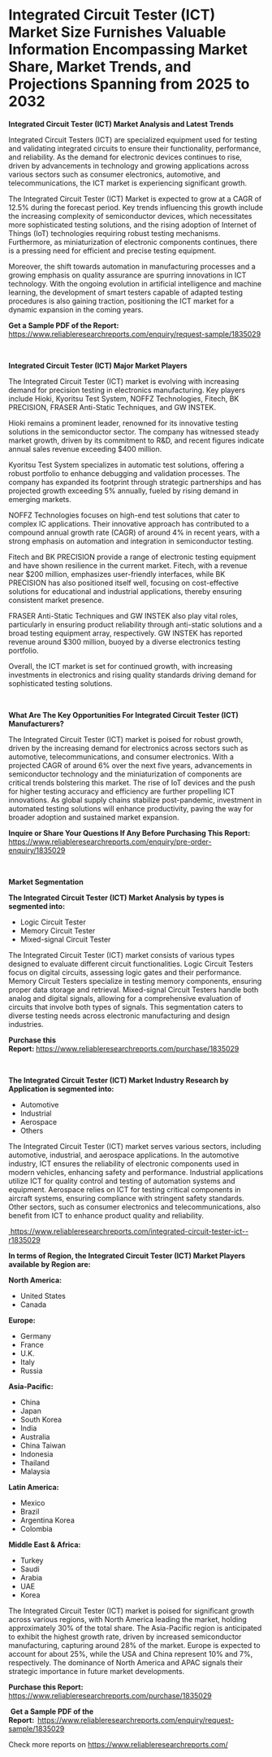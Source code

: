 <p><h1>Integrated Circuit Tester (ICT) Market Size Furnishes Valuable Information Encompassing Market Share, Market Trends, and Projections Spanning from 2025 to 2032</h1></p><p><strong>Integrated Circuit Tester (ICT) Market Analysis and Latest Trends</strong></p>
<p><p>Integrated Circuit Testers (ICT) are specialized equipment used for testing and validating integrated circuits to ensure their functionality, performance, and reliability. As the demand for electronic devices continues to rise, driven by advancements in technology and growing applications across various sectors such as consumer electronics, automotive, and telecommunications, the ICT market is experiencing significant growth. </p><p>The Integrated Circuit Tester (ICT) Market is expected to grow at a CAGR of 12.5% during the forecast period. Key trends influencing this growth include the increasing complexity of semiconductor devices, which necessitates more sophisticated testing solutions, and the rising adoption of Internet of Things (IoT) technologies requiring robust testing mechanisms. Furthermore, as miniaturization of electronic components continues, there is a pressing need for efficient and precise testing equipment. </p><p>Moreover, the shift towards automation in manufacturing processes and a growing emphasis on quality assurance are spurring innovations in ICT technology. With the ongoing evolution in artificial intelligence and machine learning, the development of smart testers capable of adapted testing procedures is also gaining traction, positioning the ICT market for a dynamic expansion in the coming years.</p></p>
<p><strong>Get a Sample PDF of the Report:&nbsp;</strong> <a href="https://www.reliableresearchreports.com/enquiry/request-sample/1835029?utm_campaign=2264&utm_medium=2&utm_source=Github&utm_content=ia&utm_term=26032025&utm_id=integrated-circuit-tester-ict">https://www.reliableresearchreports.com/enquiry/request-sample/1835029</a></p>
<p>&nbsp;</p>
<p><strong>Integrated Circuit Tester (ICT) Major Market Players</strong></p>
<p><p>The Integrated Circuit Tester (ICT) market is evolving with increasing demand for precision testing in electronics manufacturing. Key players include Hioki, Kyoritsu Test System, NOFFZ Technologies, Fitech, BK PRECISION, FRASER Anti-Static Techniques, and GW INSTEK. </p><p>Hioki remains a prominent leader, renowned for its innovative testing solutions in the semiconductor sector. The company has witnessed steady market growth, driven by its commitment to R&D, and recent figures indicate annual sales revenue exceeding $400 million. </p><p>Kyoritsu Test System specializes in automatic test solutions, offering a robust portfolio to enhance debugging and validation processes. The company has expanded its footprint through strategic partnerships and has projected growth exceeding 5% annually, fueled by rising demand in emerging markets.</p><p>NOFFZ Technologies focuses on high-end test solutions that cater to complex IC applications. Their innovative approach has contributed to a compound annual growth rate (CAGR) of around 4% in recent years, with a strong emphasis on automation and integration in semiconductor testing.</p><p>Fitech and BK PRECISION provide a range of electronic testing equipment and have shown resilience in the current market. Fitech, with a revenue near $200 million, emphasizes user-friendly interfaces, while BK PRECISION has also positioned itself well, focusing on cost-effective solutions for educational and industrial applications, thereby ensuring consistent market presence.</p><p>FRASER Anti-Static Techniques and GW INSTEK also play vital roles, particularly in ensuring product reliability through anti-static solutions and a broad testing equipment array, respectively. GW INSTEK has reported revenue around $300 million, buoyed by a diverse electronics testing portfolio.</p><p>Overall, the ICT market is set for continued growth, with increasing investments in electronics and rising quality standards driving demand for sophisticated testing solutions.</p></p>
<p>&nbsp;</p>
<p><strong>What Are The Key Opportunities For Integrated Circuit Tester (ICT) Manufacturers?</strong></p>
<p><p>The Integrated Circuit Tester (ICT) market is poised for robust growth, driven by the increasing demand for electronics across sectors such as automotive, telecommunications, and consumer electronics. With a projected CAGR of around 6% over the next five years, advancements in semiconductor technology and the miniaturization of components are critical trends bolstering this market. The rise of IoT devices and the push for higher testing accuracy and efficiency are further propelling ICT innovations. As global supply chains stabilize post-pandemic, investment in automated testing solutions will enhance productivity, paving the way for broader adoption and sustained market expansion.</p></p>
<p><strong>Inquire or Share Your Questions If Any Before Purchasing This Report:</strong> <a href="https://www.reliableresearchreports.com/enquiry/pre-order-enquiry/1835029?utm_campaign=2264&utm_medium=2&utm_source=Github&utm_content=ia&utm_term=26032025&utm_id=integrated-circuit-tester-ict">https://www.reliableresearchreports.com/enquiry/pre-order-enquiry/1835029</a></p>
<p>&nbsp;</p>
<p><strong>Market Segmentation</strong></p>
<p><strong>The Integrated Circuit Tester (ICT) Market Analysis by types is segmented into:</strong></p>
<p><ul><li>Logic Circuit Tester</li><li>Memory Circuit Tester</li><li>Mixed-signal Circuit Tester</li></ul></p>
<p><p>The Integrated Circuit Tester (ICT) market consists of various types designed to evaluate different circuit functionalities. Logic Circuit Testers focus on digital circuits, assessing logic gates and their performance. Memory Circuit Testers specialize in testing memory components, ensuring proper data storage and retrieval. Mixed-signal Circuit Testers handle both analog and digital signals, allowing for a comprehensive evaluation of circuits that involve both types of signals. This segmentation caters to diverse testing needs across electronic manufacturing and design industries.</p></p>
<p><strong>Purchase this Report:&nbsp;</strong><a href="https://www.reliableresearchreports.com/purchase/1835029?utm_campaign=2264&utm_medium=2&utm_source=Github&utm_content=ia&utm_term=26032025&utm_id=integrated-circuit-tester-ict">https://www.reliableresearchreports.com/purchase/1835029</a></p>
<p>&nbsp;</p>
<p><strong>The Integrated Circuit Tester (ICT) Market Industry Research by Application is segmented into:</strong></p>
<p><ul><li>Automotive</li><li>Industrial</li><li>Aerospace</li><li>Others</li></ul></p>
<p><p>The Integrated Circuit Tester (ICT) market serves various sectors, including automotive, industrial, and aerospace applications. In the automotive industry, ICT ensures the reliability of electronic components used in modern vehicles, enhancing safety and performance. Industrial applications utilize ICT for quality control and testing of automation systems and equipment. Aerospace relies on ICT for testing critical components in aircraft systems, ensuring compliance with stringent safety standards. Other sectors, such as consumer electronics and telecommunications, also benefit from ICT to enhance product quality and reliability.</p></p>
<p><a href="https://www.reliableresearchreports.com/integrated-circuit-tester-ict--r1835029?utm_campaign=2264&utm_medium=2&utm_source=Github&utm_content=ia&utm_term=26032025&utm_id=integrated-circuit-tester-ict">&nbsp;https://www.reliableresearchreports.com/integrated-circuit-tester-ict--r1835029</a></p>
<p><strong>In terms of Region, the Integrated Circuit Tester (ICT) Market Players available by Region are:</strong></p>
<p>
    <p> <strong> North America: </strong>
        <ul>
            <li>United States</li>
            <li>Canada</li>
        </ul>
        </p> 
    <p> <strong> Europe: </strong>
        <ul>
            <li>Germany</li>
            <li>France</li>
            <li>U.K.</li>
            <li>Italy</li>
            <li>Russia</li>
        </ul>
        </p> 
    <p> <strong> Asia-Pacific: </strong>
        <ul>
            <li>China</li>
            <li>Japan</li>
            <li>South Korea</li>
            <li>India</li>
            <li>Australia</li>
            <li>China Taiwan</li>
            <li>Indonesia</li>
            <li>Thailand</li>
            <li>Malaysia</li>
        </ul>
        </p> 
    <p> <strong> Latin America: </strong>
        <ul>
            <li>Mexico</li>
            <li>Brazil</li>
            <li>Argentina Korea</li>
            <li>Colombia</li>
        </ul>
        </p> 
    <p> <strong> Middle East & Africa: </strong>
        <ul>
            <li>Turkey</li>
            <li>Saudi</li>
            <li>Arabia</li>
            <li>UAE</li>
            <li>Korea</li>
        </ul>
    </p>
    </p>
<p><p>The Integrated Circuit Tester (ICT) market is poised for significant growth across various regions, with North America leading the market, holding approximately 30% of the total share. The Asia-Pacific region is anticipated to exhibit the highest growth rate, driven by increased semiconductor manufacturing, capturing around 28% of the market. Europe is expected to account for about 25%, while the USA and China represent 10% and 7%, respectively. The dominance of North America and APAC signals their strategic importance in future market developments.</p></p>
<p><strong>Purchase this Report: </strong><a href="https://www.reliableresearchreports.com/purchase/1835029?utm_campaign=2264&utm_medium=2&utm_source=Github&utm_content=ia&utm_term=26032025&utm_id=integrated-circuit-tester-ict">https://www.reliableresearchreports.com/purchase/1835029</a></p>
<p>&nbsp;<strong>Get a Sample PDF of the Report:&nbsp;&nbsp;</strong><a href="https://www.reliableresearchreports.com/enquiry/request-sample/1835029?utm_campaign=2264&utm_medium=2&utm_source=Github&utm_content=ia&utm_term=26032025&utm_id=integrated-circuit-tester-ict">https://www.reliableresearchreports.com/enquiry/request-sample/1835029</a></p>
<p><strong></strong></p>
<p>Check more reports on <a href="https://www.reliableresearchreports.com/?utm_campaign=2264&utm_medium=2&utm_source=Github&utm_content=ia&utm_term=26032025&utm_id=integrated-circuit-tester-ict">https://www.reliableresearchreports.com/</a></p>